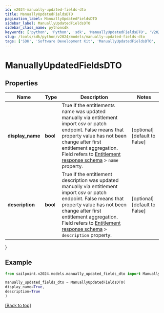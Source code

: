 ```yaml
---
id: v2024-manually-updated-fields-dto
title: ManuallyUpdatedFieldsDTO
pagination_label: ManuallyUpdatedFieldsDTO
sidebar_label: ManuallyUpdatedFieldsDTO
sidebar_class_name: pythonsdk
keywords: ['python', 'Python', 'sdk', 'ManuallyUpdatedFieldsDTO', 'V2024ManuallyUpdatedFieldsDTO'] 
slug: /tools/sdk/python/v2024/models/manually-updated-fields-dto
tags: ['SDK', 'Software Development Kit', 'ManuallyUpdatedFieldsDTO', 'V2024ManuallyUpdatedFieldsDTO']
---
```


# ManuallyUpdatedFieldsDTO


## Properties

Name | Type | Description | Notes
------------ | ------------- | ------------- | -------------
**display_name** | **bool** | True if the entitlements name was updated manually via entitlement import csv or patch endpoint.  False means that property value has not been change after first entitlement aggregation. Field refers to [Entitlement response schema](https://developer.sailpoint.com/idn/api/beta/get-entitlement) > `name` property. | [optional] [default to False]
**description** | **bool** | True if the entitlement description was updated manually via entitlement import csv or patch endpoint.  False means that property value has not been change after first entitlement aggregation. Field refers to [Entitlement response schema](https://developer.sailpoint.com/idn/api/beta/get-entitlement) > `description` property. | [optional] [default to False]
}

## Example

```python
from sailpoint.v2024.models.manually_updated_fields_dto import ManuallyUpdatedFieldsDTO

manually_updated_fields_dto = ManuallyUpdatedFieldsDTO(
display_name=True,
description=True
)

```
[[Back to top]](#) 

